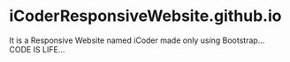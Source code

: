 # iCoderResponsiveWebsite.github.io

It is a Responsive Website named iCoder made only using Bootstrap... CODE IS LIFE...
